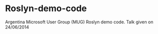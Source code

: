 Roslyn-demo-code
================

Argentina Microsoft User Group (MUG) Roslyn demo code. Talk given on 24/06/2014
